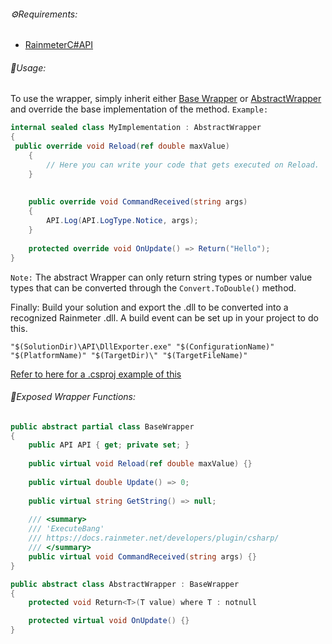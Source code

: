 ###### ⚙️Requirements:
- [RainmeterC#API](https://github.com/rainmeter/rainmeter-plugin-sdk/tree/master/API)

###### 📝Usage:
To use the wrapper, simply inherit either [Base Wrapper](https://github.com/Arion-Kun/Rainmeter/blob/main/src/BaseWrapper.cs) or [AbstractWrapper](https://github.com/Arion-Kun/Rainmeter/blob/main/src/AbstractWrapper.cs) and override the base implementation of the method.
`Example:`
```cs
internal sealed class MyImplementation : AbstractWrapper  
{  
 public override void Reload(ref double maxValue)  
    {  
        // Here you can write your code that gets executed on Reload.
    }  
      
  
    public override void CommandReceived(string args)  
    {  
		API.Log(API.LogType.Notice, args);
    }  
  
    protected override void OnUpdate() => Return("Hello");  
}
```
`Note:` The abstract Wrapper can only return string types or number value types that can be converted through the `Convert.ToDouble()` method.

Finally: Build your solution and export the .dll to be converted into a recognized Rainmeter .dll.
A build event can be set up in your project to do this.
```
"$(SolutionDir)\API\DllExporter.exe" "$(ConfigurationName)" "$(PlatformName)" "$(TargetDir)\" "$(TargetFileName)"
```
[Refer to here for a .csproj example of this](https://github.com/rainmeter/rainmeter-plugin-sdk/blob/master/C%23/PluginEmpty/PluginEmpty.csproj#L92)

###### 📝Exposed Wrapper Functions:
```cs
public abstract partial class BaseWrapper
{
	public API API { get; private set; }  
	  
	public virtual void Reload(ref double maxValue) {}  
	  
	public virtual double Update() => 0;  
	  
	public virtual string GetString() => null;  
	  
	/// <summary>  
	/// 'ExecuteBang'  
	/// https://docs.rainmeter.net/developers/plugin/csharp/  
	/// </summary>  
	public virtual void CommandReceived(string args) {}
}
```

```cs
public abstract class AbstractWrapper : BaseWrapper  
{
	protected void Return<T>(T value) where T : notnull

	protected virtual void OnUpdate() {}
}
```

